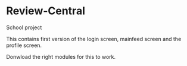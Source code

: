 # Review-Central
School project


This contains first version of the login screen, mainfeed screen and the profile screen.

Donwload the right modules for this to work. 
